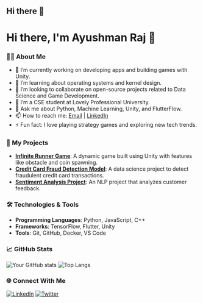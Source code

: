## Hi there 👋

<!--
**AJ-AYUSHMAN/AJ-AYUSHMAN** is a ✨ _special_ ✨ repository because its `README.md` (this file) appears on your GitHub profile.

Here are some ideas to get you started:

- 🔭 I’m currently working on ...
- 🌱 I’m currently learning ...
- 👯 I’m looking to collaborate on ...
- 🤔 I’m looking for help with ...
- 💬 Ask me about ...
- 📫 How to reach me: ...
- 😄 Pronouns: ...
- ⚡ Fun fact: ...
-->
# Hi there, I'm Ayushman Raj 👋

### 👨‍💻 About Me
- 🔭 I’m currently working on developing apps and building games with Unity.
- 🌱 I’m learning about operating systems and kernel design.
- 👯 I’m looking to collaborate on open-source projects related to Data Science and Game Development.
- 💼 I’m a CSE student at Lovely Professional University.
- 💬 Ask me about Python, Machine Learning, Unity, and FlutterFlow.
- 📫 How to reach me: [Email](mailto:sonurajsheohar@gmail.com) | [LinkedIn](https://www.linkedin.com/in/your-linkedin/)
- ⚡ Fun fact: I love playing strategy games and exploring new tech trends.

### 🚀 My Projects
- **[Infinite Runner Game](https://github.com/your-username/infinite-runner-game)**: A dynamic game built using Unity with features like obstacle and coin spawning.
- **[Credit Card Fraud Detection Model](https://github.com/your-username/credit-card-fraud-detection)**: A data science project to detect fraudulent credit card transactions.
- **[Sentiment Analysis Project](https://github.com/your-username/sentiment-analysis)**: An NLP project that analyzes customer feedback.

### 🛠️ Technologies & Tools
- **Programming Languages**: Python, JavaScript, C++
- **Frameworks**: TensorFlow, Flutter, Unity
- **Tools**: Git, GitHub, Docker, VS Code

### 📈 GitHub Stats
![Your GitHub stats](https://github-readme-stats.vercel.app/api?username=AyushmanRaj&show_icons=true&theme=radical)
![Top Langs](https://github-readme-stats.vercel.app/api/top-langs/?username=AyushmanRaj&layout=compact&theme=radical)

### 🌐 Connect With Me
[![LinkedIn](https://img.shields.io/badge/LinkedIn-blue?style=for-the-badge&logo=linkedin)](https://www.linkedin.com/in/your-linkedin/)
[![Twitter](https://img.shields.io/badge/Twitter-blue?style=for-the-badge&logo=twitter)](https://twitter.com/your-twitter)
